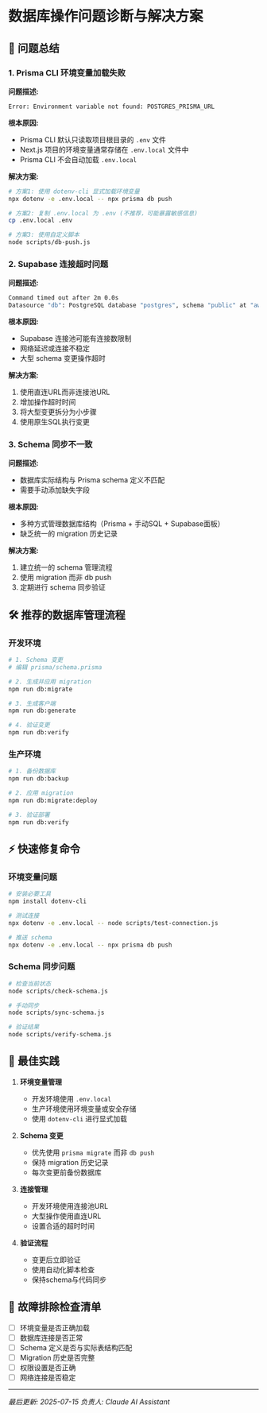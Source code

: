 # 数据库操作问题诊断与解决方案

## 🚨 问题总结

### 1. Prisma CLI 环境变量加载失败

**问题描述:**
```bash
Error: Environment variable not found: POSTGRES_PRISMA_URL
```

**根本原因:**
- Prisma CLI 默认只读取项目根目录的 `.env` 文件
- Next.js 项目的环境变量通常存储在 `.env.local` 文件中
- Prisma CLI 不会自动加载 `.env.local`

**解决方案:**
```bash
# 方案1: 使用 dotenv-cli 显式加载环境变量
npx dotenv -e .env.local -- npx prisma db push

# 方案2: 复制 .env.local 为 .env (不推荐，可能暴露敏感信息)
cp .env.local .env

# 方案3: 使用自定义脚本
node scripts/db-push.js
```

### 2. Supabase 连接超时问题

**问题描述:**
```bash
Command timed out after 2m 0.0s
Datasource "db": PostgreSQL database "postgres", schema "public" at "aws-0-us-east-1.pooler.supabase.com:6543"
```

**根本原因:**
- Supabase 连接池可能有连接数限制
- 网络延迟或连接不稳定
- 大型 schema 变更操作超时

**解决方案:**
1. 使用直连URL而非连接池URL
2. 增加操作超时时间
3. 将大型变更拆分为小步骤
4. 使用原生SQL执行变更

### 3. Schema 同步不一致

**问题描述:**
- 数据库实际结构与 Prisma schema 定义不匹配
- 需要手动添加缺失字段

**根本原因:**
- 多种方式管理数据库结构（Prisma + 手动SQL + Supabase面板）
- 缺乏统一的 migration 历史记录

**解决方案:**
1. 建立统一的 schema 管理流程
2. 使用 migration 而非 db push
3. 定期进行 schema 同步验证

## 🛠️ 推荐的数据库管理流程

### 开发环境
```bash
# 1. Schema 变更
# 编辑 prisma/schema.prisma

# 2. 生成并应用 migration
npm run db:migrate

# 3. 生成客户端
npm run db:generate

# 4. 验证变更
npm run db:verify
```

### 生产环境
```bash
# 1. 备份数据库
npm run db:backup

# 2. 应用 migration
npm run db:migrate:deploy

# 3. 验证部署
npm run db:verify
```

## ⚡ 快速修复命令

### 环境变量问题
```bash
# 安装必要工具
npm install dotenv-cli

# 测试连接
npx dotenv -e .env.local -- node scripts/test-connection.js

# 推送 schema
npx dotenv -e .env.local -- npx prisma db push
```

### Schema 同步问题
```bash
# 检查当前状态
node scripts/check-schema.js

# 手动同步
node scripts/sync-schema.js

# 验证结果
node scripts/verify-schema.js
```

## 📝 最佳实践

1. **环境变量管理**
   - 开发环境使用 `.env.local`
   - 生产环境使用环境变量或安全存储
   - 使用 `dotenv-cli` 进行显式加载

2. **Schema 变更**
   - 优先使用 `prisma migrate` 而非 `db push`
   - 保持 migration 历史记录
   - 每次变更前备份数据库

3. **连接管理**
   - 开发环境使用连接池URL
   - 大型操作使用直连URL
   - 设置合适的超时时间

4. **验证流程**
   - 变更后立即验证
   - 使用自动化脚本检查
   - 保持schema与代码同步

## 🔧 故障排除检查清单

- [ ] 环境变量是否正确加载
- [ ] 数据库连接是否正常
- [ ] Schema 定义是否与实际表结构匹配
- [ ] Migration 历史是否完整
- [ ] 权限设置是否正确
- [ ] 网络连接是否稳定

---

*最后更新: 2025-07-15*
*负责人: Claude AI Assistant*